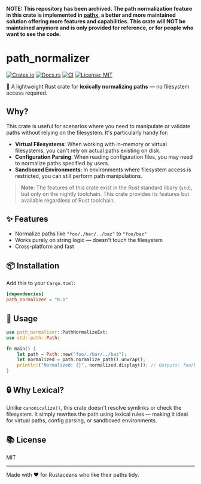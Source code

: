 **NOTE: This repository has been archived. The path normalization feature in this crate is implemented in [pathx](https://github.com/pjdur/pathx), a better and more maintained solution offering more features and capabilities. This crate will NOT be maintained anymore and is only provided for reference, or for people who want to see the code.**

# path_normalizer

[![Crates.io](https://img.shields.io/crates/v/path_normalizer.svg)](https://crates.io/crates/path_normalizer)
[![Docs.rs](https://docs.rs/path_normalizer/badge.svg)](https://docs.rs/path_normalizer)
[![CI](https://github.com/pjdur/path_normalizer/actions/workflows/ci.yml/badge.svg)](https://github.com/pjdur/path_normalizer/actions/workflows/ci.yml)
[![License: MIT](https://img.shields.io/badge/License-MIT-green.svg)](https://opensource.org/licenses/MIT)

🧹 A lightweight Rust crate for **lexically normalizing paths** — no filesystem access required.

## Why?

This crate is useful for scenarios where you need to manipulate or validate paths without relying on the filesystem. It's particularly handy for:

- **Virtual Filesystems**: When working with in-memory or virtual filesystems, you can't rely on actual paths existing on disk.
- **Configuration Parsing**: When reading configuration files, you may need to normalize paths specified by users.
- **Sandboxed Environments**: In environments where filesystem access is restricted, you can still perform path manipulations.

> **Note**: The features of this crate exist in the Rust standard libary (`std`), but only on the nightly toolchain. This crate provides its features but available regardless of Rust toolchain.
## ✨ Features

- Normalize paths like `"foo/./bar/../baz"` to `"foo/baz"`
- Works purely on string logic — doesn't touch the filesystem
- Cross-platform and fast

## 📦 Installation

Add this to your `Cargo.toml`:

```toml
[dependencies]
path_normalizer = "0.1"
```

## 🚀 Usage

```rust
use path_normalizer::PathNormalizeExt;
use std::path::Path;

fn main() {
    let path = Path::new("foo/./bar/../baz");
    let normalized = path.normalize_path().unwrap();
    println!("Normalized: {}", normalized.display()); // Outputs: foo/baz
}
```

## 🔒 Why Lexical?

Unlike `canonicalize()`, this crate doesn't resolve symlinks or check the filesystem. It simply rewrites the path using lexical rules — making it ideal for virtual paths, config parsing, or sandboxed environments.

## 📚 License

MIT

---

Made with ❤️ for Rustaceans who like their paths tidy.
